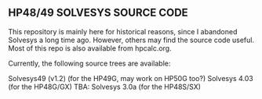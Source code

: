 HP48/49 SOLVESYS SOURCE CODE
----------------------------

This repository is mainly here for historical reasons, since I abandoned Solvesys a long time ago. However, others may find the source code useful. 
Most of this repo is also available from hpcalc.org.

Currently, the following source trees are available:

Solvesys49 (v1.2) (for the HP49G, may work on HP50G too?)
Solvesys 4.03 (for the HP48G/GX)
TBA: Solvesys 3.0a (for the HP48S/SX)
